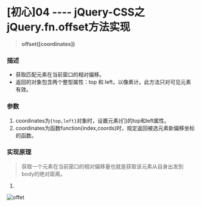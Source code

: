 # [初心]04 ---- jQuery-CSS之jQuery.fn.offset方法实现

> **offset([coordinates])**

### 描述

- 获取匹配元素在当前窗口的相对偏移。
- 返回的对象包含两个整型属性：top 和 left，以像素计。此方法只对可见元素有效。

### 参数

1. coordinates为`{top,left}`对象时，设置元素(们)的top和left属性。
2. coordinates为函数function(index,coords)时，规定返回被选元素新偏移坐标的函数。

### 实现原理

> 获取一个元素在当前窗口的相对偏移量也就是获取该元素从自身出发到body的绝对距离。

1. 

![offet][1]






  [1]: https://camo.githubusercontent.com/e63b39c55ebade253a3090fe34cc790d27ae390e/687474703a2f2f7374617469632e7a7962756c756f2e636f6d2f737a793073797a2f303970336f6834383779386b3630746a33333078646930332f48544d4c456c656d656e745f6f66667365744c6566745f706c75732e706e67
